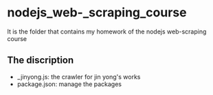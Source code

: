 # nodejs_web-_scraping_course
It is the folder that contains my homework of the nodejs web-scraping course

## The discription
- _jinyong.js: the crawler for jin yong's works
- package.json: manage the packages